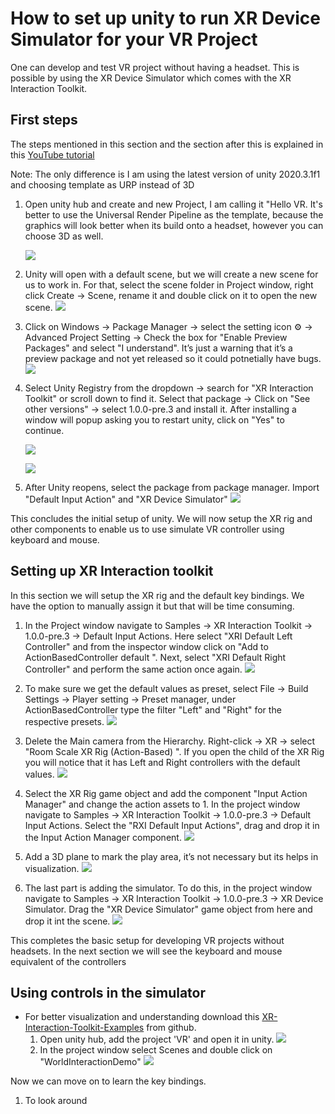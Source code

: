 # How to set up unity to run XR Device Simulator for your VR Project 

One can develop and test VR project without having a headset. This is possible by using the XR Device Simulator which comes with the XR Interaction Toolkit.

## First steps
The steps mentioned in this section and the section after this is explained in this [YouTube tutorial](https://www.youtube.com/watch?v=ZiP99YW2JIQ)

Note: The only difference is I am using the latest version of unity 2020.3.1f1 and choosing template as URP instead of 3D

1. Open unity hub and create and new Project, I am calling it "Hello VR. It's better to use the Universal Render Pipeline as the template, because the graphics will look better when its build onto a headset, however you can choose 3D as well.

    ![](Img_and_Vid/1.png)

2. Unity will open with a default scene, but we will create a new scene for us to work in. For that, select the scene folder in Project window, right click Create -> Scene, rename it and double click on it to open the new scene. 
    ![](Img_and_Vid/2.gif)

3. Click on Windows -> Package Manager -> select the setting icon ⚙ -> Advanced Project Setting -> Check the box for "Enable Preview Packages" and select "I understand". It’s just a warning that it’s a preview package and not yet released so it could potnetially have bugs.
    ![](Img_and_Vid/3.gif)

4. Select Unity Registry from the dropdown -> search for "XR Interaction Toolkit" or scroll down to find it. Select that package -> Click on "See other versions" -> select 1.0.0-pre.3 and install it. After installing a window will popup asking you to restart unity, click on "Yes" to continue.

    ![](Img_and_Vid/4.gif)

    ![](Img_and_Vid/5.png)

5. After Unity reopens, select the package from package manager. Import "Default Input Action" and "XR Device Simulator"
    ![](Img_and_Vid/6.gif)

This concludes the initial setup of unity. We will now setup the XR rig and other components to enable us to use simulate VR controller using keyboard and mouse.

## Setting up XR Interaction toolkit

In this section we will setup the XR rig and the default key bindings. We have the option to manually assign it but that will be time consuming.

1. In the Project window navigate to Samples -> XR Interaction Toolkit -> 1.0.0-pre.3 -> Default Input Actions. Here select "XRI Default Left Controller" and from the inspector window click on "Add to ActionBasedController default ". Next, select "XRI Default Right Controller" and perform the same action once again.
    ![](Img_and_Vid/7.gif)

2. To make sure we get the default values as preset, select File -> Build Settings -> Player setting -> Preset manager, under ActionBasedController type the filter "Left" and "Right" for the respective presets.
    ![](Img_and_Vid/8.gif)

3. Delete the Main camera from the Hierarchy. Right-click -> XR -> select "Room Scale XR Rig (Action-Based) ". If you open the child of the XR Rig you will notice that it has Left and Right controllers with the default values.
    ![](Img_and_Vid/9.gif)

4. Select the XR Rig game object and add the component "Input Action Manager" and change the action assets to 1. In the project window navigate to Samples -> XR Interaction Toolkit -> 1.0.0-pre.3 -> Default Input Actions. Select the "RXI Default Input Actions", drag and drop it in the Input Action Manager component. 
    ![](Img_and_Vid/10.gif)

5. Add a 3D plane to mark the play area, it’s not necessary but its helps in visualization.
    ![](Img_and_Vid/11.png)

6. The last part is adding the simulator. To do this, in the project window navigate to Samples -> XR Interaction Toolkit -> 1.0.0-pre.3 -> XR Device Simulator. Drag the "XR Device Simulator" game object from here and drop it int the scene.
    ![](Img_and_Vid/12.png)

This completes the basic setup for developing VR projects without headsets. In the next section we will see the keyboard and mouse equivalent of the controllers

## Using controls in the simulator

- For better visualization and understanding download this [XR-Interaction-Toolkit-Examples](https://github.com/Unity-Technologies/XR-Interaction-Toolkit-Examples) from github.
    1. Open unity hub, add the project 'VR' and open it in unity. 
    ![](Img_and_Vid/13.png)
    2. In the project window select Scenes and double click on "WorldInteractionDemo"
    ![](Img_and_Vid/14.png)

Now we can move on to learn the key bindings.
 
 1. To look around  
 
